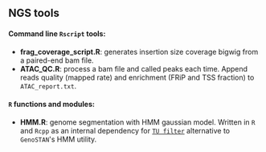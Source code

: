 ## NGS tools
 

#### Command line `Rscript` tools:
  - **frag_coverage_script.R**: generates insertion size coverage bigwig from a paired-end bam file.
  - **ATAC_QC.R**: process a bam file and called peaks each time. Append reads quality (mapped rate) and enrichment (FRiP and TSS fraction) to `ATAC_report.txt`.


  
#### `R` functions and modules:
  - **HMM.R**: genome segmentation with HMM gaussian model. Written in `R` and `Rcpp` as an internal dependency for [`TU filter`](https://github.com/shaorray/TU_filter) alternative to `GenoSTAN`'s HMM utility.
